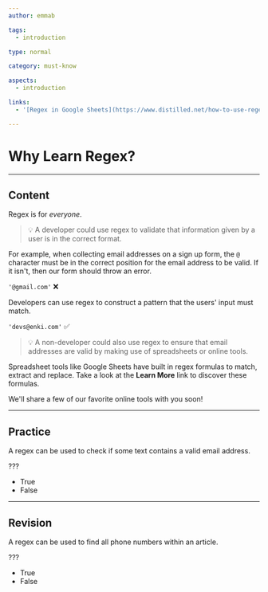 ```yaml
---
author: emmab

tags:
  - introduction

type: normal

category: must-know

aspects:
  - introduction

links:
  - '[Regex in Google Sheets](https://www.distilled.net/how-to-use-regex-in-google-sheets/){website}'

---
```


# Why Learn Regex?

---
## Content

Regex is for *everyone*. 

> 💡 A developer could use regex to validate that information given by a user is in the correct format. 

For example, when collecting email addresses on a sign up form, the `@` character must be in the correct position for the email address to be valid. If it isn't, then our form should throw an error. 

`'@gmail.com'` ❌

Developers can use regex to construct a pattern that the users' input must match. 

`'devs@enki.com'` ✅

> 💡 A non-developer could also use regex to ensure that email addresses are valid by making use of spreadsheets or online tools.

Spreadsheet tools like Google Sheets have built in regex formulas to match, extract and replace. Take a look at the **Learn More** link to discover these formulas.

We'll share a few of our favorite online tools with you soon!


---
## Practice

A regex can be used to check if some text contains a valid email address.

???

* True
* False

---
## Revision

A regex can be used to find all phone numbers within an article.

???

* True
* False
